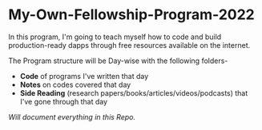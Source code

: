 # My-Own-Fellowship-Program-2022


In this program, I'm going to teach myself how to code and build 
production-ready dapps through free resources available on the internet.

The Program structure will be Day-wise with the following folders- 

* **Code** of programs I've written that day
* **Notes** on codes covered that day
* **Side Reading** (research papers/books/articles/videos/podcasts) that I've gone through that day



*Will document everything in this Repo.*
